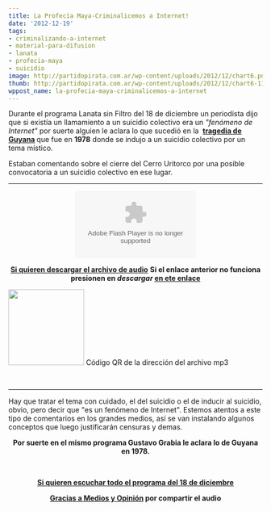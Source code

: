 ```yaml
---
title: La Profecía Maya-Criminalicemos a Internet!
date: '2012-12-19'
tags:
- criminalizando-a-internet
- material-para-difusion
- lanata
- profecia-maya
- suicidio
image: http://partidopirata.com.ar/wp-content/uploads/2012/12/chart6.png
thumb: http://partidopirata.com.ar/wp-content/uploads/2012/12/chart6-115x115.png
wppost_name: la-profecia-maya-criminalicemos-a-internet
---
```


Durante el programa Lanata sin Filtro del 18 de diciembre un periodista dijo que si existía un llamamiento a un suicidio colectivo era un <em>"fenómeno de Internet"</em> por suerte alguien le aclara lo que sucedió en la  <strong><a href="https://es.wikipedia.org/wiki/Jonestown" target="_blank">tragedia de Guyana</a> </strong>que fue en <strong>1978</strong> donde se indujo a un suicidio colectivo por un tema místico.

Estaban comentando sobre el cierre del Cerro Uritorco por una posible convocatoria a un suicidio colectivo en ese lugar.

<hr />

<center>
<object id="player1657170" width="240" height="133" classid="clsid:d27cdb6e-ae6d-11cf-96b8-444553540000" codebase="http://download.macromedia.com/pub/shockwave/cabs/flash/swflash.cab#version=6,0,40,0"><param name="AllowScriptAccess" value="always" /><param name="allowFullScreen" value="true" /><param name="wmode" value="transparent" /><param name="src" value="http://www.ivoox.com/playerivoox_ee_1657170_1.html" /><param name="allowfullscreen" value="true" /><param name="allowscriptaccess" value="always" /><embed id="player1657170" width="240" height="133" type="application/x-shockwave-flash" src="http://www.ivoox.com/playerivoox_ee_1657170_1.html" AllowScriptAccess="always" allowFullScreen="true" wmode="transparent" allowfullscreen="true" allowscriptaccess="always" /></object></center>
<p style="text-align: center;"><strong><a href="http://www.ivoox.com/profecia-maya-para-criminalizar-a-internet_md_1657170_1.mp3" target="_blank">Si quieren descargar el archivo de audio</a></strong>
<strong> Si el enlace anterior no funciona presionen en <em>descargar</em> <a href="http://www.ivoox.com/profecia-maya-para-criminalizar-a-internet-audios-mp3_rf_1657170_1.html" target="_blank">en ete enlace</a></strong></p>


<a href="http://partidopirata.com.ar/wp-content/uploads/2012/12/chart6.png"><img class="size-full wp-image-7913" title="chart" src="http://partidopirata.com.ar/wp-content/uploads/2012/12/chart6.png" alt="" width="150" height="150" /></a> Código QR de la dirección del archivo mp3


&nbsp;

<hr />

Hay que tratar el tema con cuidado, el del suicidio o el de inducir al suicidio, obvio, pero decir que "es un fenómeno de Internet". Estemos atentos a este tipo de comentarios en los grandes medios, así se van instalando algunos conceptos que luego justificarán censuras y demas.
<p style="text-align: center;"><strong>Por suerte en el mismo programa Gustavo Grabia le aclara lo de Guyana en 1978.</strong></p>
&nbsp;
<p style="text-align: center;"><strong><a href="http://www.plazademayo.com/mediosyopinion/?p=1892" target="_blank">Si quieren escuchar todo el programa del 18 de diciembre</a></strong></p>
<p style="text-align: center;"><strong><a href="https://twitter.com/MEDIOSYOPINION" target="_blank">Gracias a Medios y Opinión</a> por compartir el audio</strong></p>

